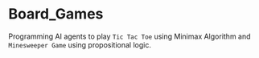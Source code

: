 # Board_Games
Programming AI agents to play `Tic Tac Toe` using Minimax Algorithm and  `Minesweeper Game` using propositional logic.



